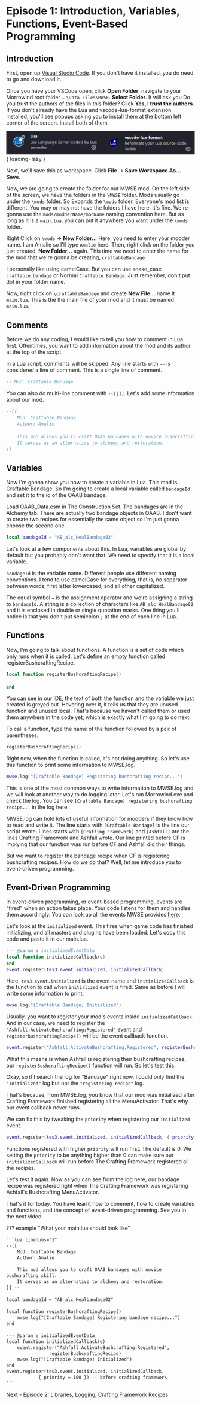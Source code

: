 # Episode 1: Introduction, Variables, Functions, Event-Based Programming

## Introduction

First, open up [Visual Studio Code](https://code.visualstudio.com/). If you don't have it installed, you do need to go and download it. 

Once you have your VSCode open, click **Open Folder**, navigate to your Morrowind root folder .. `\Data Files\MWSE`. **Select Folder**. It will ask you Do you trust the authors of the files in this folder? Click **Yes, I trust the authors**. If you don't already have the Lua and vscode-lua-format extension installed, you'll see popups asking you to install them at the bottom left corner of the screen. Install both of them. 

![VSCode Lua extensions](assets/1/extensions.png){ loading=lazy }

Next, we'll save this as workspace. Click **File** -> **Save Workspace As...** **Save**. 

Now, we are going to create the folder for our MWSE mod. On the left side of the screen, we have the folders in the `\MWSE` folder. Mods usually go under the `\mods` folder. So Expands the `\mods` folder. Everyone's mod list is different. You may or may not have the folders I have here. It's fine. We're gonna use the `mods/modderName/modName` naming convention here. But as long as it is a `main.lua`, you can put it anywhere you want under the `\mods` folder. 

Right Click on `\mods` -> **New Folder...** Here, you need to enter your modder name. I am Amalie so I'll type `Amalie` here. Then, right click on the folder you just created, **New Folder...** again. This time we need to enter the name for the mod that we're gonna be creating, `craftableBandage`.

I personally like using camelCase. But you can use snake_case `craftable_bandage` or Normal `Craftable Bandage`. Just remember, don't put dot in your folder name. 

Now, right click on `\craftableBandage` and create **New File...** name it `main.lua`. This is the the main file of your mod and it must be named `main.lua`. 

## Comments

Before we do any coding, I would like to tell you how to comment in Lua first. Oftentimes, you want to add information about the mod and its author at the top of the script. 

In a Lua script, comments will be skipped. Any line starts with `--` is considered a line of comment. This is a single line of comment. 

```lua
-- Mod: Craftable Bandage
```

You can also do multi-line comment with ``--[[]]``. Let's add some information about our mod. 

```lua
--[[
    Mod: Craftable Bandage
    Author: Amalie
	
	This mod allows you to craft OAAB bandages with novice bushcrafting skill.
	It serves as an alternative to alchemy and restoration.
]] 
```
## Variables

Now I'm gonna show you how to create a variable in Lua. This mod is Craftable Bandage. So I'm going to create a local variable called `bandageId` and set it to the id of the OAAB bandage. 

Load OAAB_Data.esm in The Construction Set. The bandages are in the Alchemy tab. There are actually two bandage objects in OAAB. I don't want to create two recipes for essentially the same object so I'm just gonna choose the second one.

```lua
local bandageId = "AB_alc_HealBandage02"
```

Let's look at a few components about this. In Lua, variables are global by default but you probably don't want that. We need to specify that it is a local variable. 

`bandageId` is the variable name. Different people use different naming conventions. I tend to use camelCase for everything, that is, no separator between words, first letter lowercased, and all other capitalized. 

The equal symbol `=` is the assignment operator and we're assigning a string to `bandageId`. A string is a collection of characters like `AB_alc_HealBandage02` and it is enclosed in double or single quotation marks. One thing you'll notice is that you don't put semicolon `;` at the end of each line in Lua. 

## Functions 

Now, I'm going to talk about functions. A function is a set of code which only runs when it is called. Let's define an empty function called registerBushcraftingRecipe.

``` lua
local function registerBushcraftingRecipe()

end
```

You can see in our IDE, the text of both the function and the variable we just created is greyed out. Hovering over it, it tells us that they are unused function and unused local. That's because we haven't called them or used them anywhere in the code yet, which is exactly what I'm going to do next. 

To call a function, type the name of the function followed by a pair of parentheses.

```lua
registerBushcraftingRecipe()
```

Right now, when the function is called, it's not doing anything. So let's use this function to print some information to MWSE.log. 

```lua
mwse.log("[Craftable Bandage] Registering bushcrafting recipe...")
```

This is one of the most common ways to write information to MWSE.log and we will look at another way to do logging later. Let's run Morrowind.exe and check the log. You can see `[Craftable Bandage] registering bushcrafting recipe...` in the log here. 

MWSE.log can hold lots of useful information for modders if they know how to read and write it. The line starts with `[Craftable Bandage]` is the line our script wrote. Lines starts with `[Crafting Framework]` and `[Ashfall]` are the lines Crafting Framework and Ashfall wrote. Our line printed before CF is implying that our function was run before CF and Ashfall did their things. 

But we want to register the bandage recipe when CF is registering bushcrafting recipes. How do we do that? Well, let me introduce you to event-driven programming. 

## Event-Driven Programming

In event-driven programming, or event-based programming, events are "fired" when an action takes place. Your code listens for them and handles them accordingly. You can look up all the events MWSE provides [here](https://mwse.github.io/MWSE/events/initialized/). 

Let's look at the `initialized` event. This fires when game code has finished initializing, and all masters and plugins have been loaded. Let's copy this code and paste it in our main.lua.

```lua
--- @param e initializedEventData
local function initializedCallback(e)
end
event.register(tes3.event.initialized, initializedCallback)
```

Here, `tes3.event.initialized` is the event name and `initializedCallback` is the function to call when `initialized` event is fired. Same as before I will write some information to print.

```lua
mwse.log("[Craftable Bandage] Initialized")
```

Usually, you want to register your mod's events inside `initializedCallback`. And in our case, we need to register the `"Ashfall:ActivateBushcrafting:Registered"` event and `registerBushcraftingRecipe()` will be the event callback function.

```lua
event.register("Ashfall:ActivateBushcrafting:Registered", registerBushcraftingRecipe)
```

What this means is when Ashfall is registering their bushcrafting recipes, our `registerBushcraftingRecipe()` function will run. So let's test this. 

Okay, so if I search the log for "Bandage" right now, I could only find the `"Initialized"` log but not the `"registering recipe"` log. 

That's because, from MWSE.log, you know that our mod was initialized after Crafting Framework finished registering all the MenuActivator. That's why our event callback never runs. 

We can fix this by tweaking the `priority` when registering our `initialized` event. 

```lua
event.register(tes3.event.initialized, initializedCallback, { priority = 100 })
```

Functions registered with higher `priority` will run first. The default is 0. We setting the `priority` to be anything higher than 0 can make sure our `initializedCallback` will run before The Crafting Framework registered all the recipes. 

Let's test it again. Now as you can see from the log here, our bandage recipe was registered right when The Crafting Framework was registering Ashfall's Bushcrafting MenuActivator.

That's it for today. You have learnt how to comment, how to create variables and functions, and the concept of event-driven programming. See you in the next video. 

??? example "What your main.lua should look like"
    
    ```lua linenums="1"
    --[[
        Mod: Craftable Bandage
        Author: Amalie
        
        This mod allows you to craft OAAB bandages with novice bushcrafting skill.
        It serves as an alternative to alchemy and restoration.
    ]] --

    local bandageId = "AB_alc_Healbandage02"

    local function registerBushcraftingRecipe()
        mwse.log("[Craftable Bandage] Registering bandage recipe...")
    end

    --- @param e initializedEventData
    local function initializedCallback(e)
        event.register("Ashfall:ActivateBushcrafting:Registered",
                    registerBushcraftingRecipe)
        mwse.log("[Craftable Bandage] Initialized")
    end
    event.register(tes3.event.initialized, initializedCallback,
                { priority = 100 }) -- before crafting framework
    ```

Next - [Episode 2: Libraries, Logging, Crafting Framework Recipes](https://amaliegay.github.io/mwse-modding-tutorial/2_crafting_framework_recipes/)